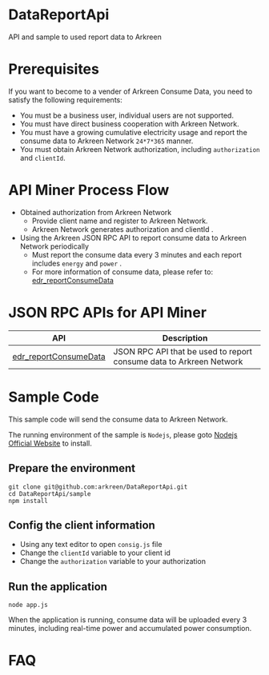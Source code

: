 # DataReportApi
API and sample to used report data to Arkreen




# Prerequisites

If you want to become to a vender of Arkreen Consume Data, you need to satisfy the following requirements:
* You must be a business user, individual users are not supported.
* You must have direct business cooperation with Arkreen Network.
* You must have a growing cumulative electricity usage and report the consume data to Arkreen Network `24*7*365` manner.
* You must obtain Arkreen Network authorization, including `authorization` and `clientId`.





# API Miner Process Flow

* Obtained authorization from Arkreen Network
    * Provide client name and register to Arkreen Network.
    * Arkreen Network generates authorization and clientId .
* Using the Arkreen JSON RPC API to report consume data to Arkreen Network periodically
    * Must report the consume data every 3 minutes and each report includes `energy` and `power` .
    * For more information of consume data, please refer to: [edr_reportConsumeData](./docs/edr_reportConsumeData.md)




# JSON RPC APIs for API Miner

| API                                                      | Description                                                      |
| -------------------------------------------------------- | ---------------------------------------------------------------- |
| [edr_reportConsumeData](./docs/edr_reportConsumeData.md)       | JSON RPC API that be used to report consume data to Arkreen Network |



# Sample Code

This sample code will send the consume data to Arkreen Network.

The running environment of the sample is `Nodejs`, please goto [Nodejs Official Website](https://nodejs.org/en) to install.


## Prepare the environment

```
git clone git@github.com:arkreen/DataReportApi.git
cd DataReportApi/sample
npm install
```

## Config the client information

* Using any text editor to open `consig.js` file
* Change the `clientId` variable to your client id
* Change the `authorization` variable to your authorization


## Run the application

```
node app.js
```

When the application is running, consume data will be uploaded every 3 minutes, including real-time power and accumulated power consumption.


# FAQ


